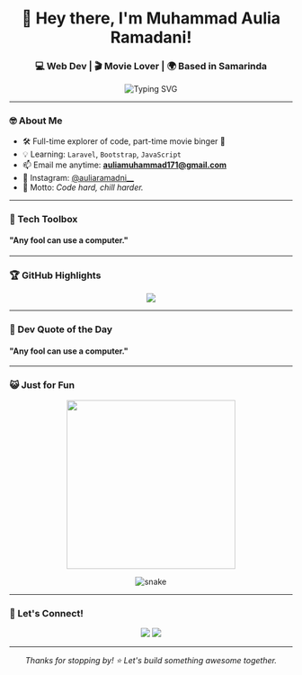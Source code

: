 <h1 align="center">👋 Hey there, I'm Muhammad Aulia Ramadani!</h1>
<h3 align="center">💻 Web Dev | 🎬 Movie Lover | 🌍 Based in Samarinda</h3>

<p align="center">
  <img src="https://readme-typing-svg.demolab.com?font=Fira+Code&duration=3000&pause=1000&center=true&width=435&lines=Welcome+to+my+GitHub!;Frontend+%F0%9F%92%BB+and+Backend+%F0%9F%94%8C+Dev;Always+learning+Laravel+and+JS!" alt="Typing SVG" />
</p>

---

### 🤓 About Me
- 🛠️ Full-time explorer of code, part-time movie binger 🍿  
- 💡 Learning: `Laravel`, `Bootstrap`, `JavaScript`  
- 📫 Email me anytime: **auliamuhammad171@gmail.com**  
- 📸 Instagram: [@auliaramadni__](https://instagram.com/auliaramadni__)  
- 🎯 Motto: *Code hard, chill harder.*

---

### 🧰 Tech Toolbox
<p align="center">
  <h4>"Any fool can use a computer."</h4>
</p>

---

### 🏆 GitHub Highlights
<p align="center">
  <img src="https://github-profile-trophy.vercel.app/?username=muhammadauliaramadani&theme=dracula&row=1&margin-w=10" />
</p>

---

### 💬 Dev Quote of the Day
<p align="center">
  <h4>"Any fool can use a computer."</h4>
</p>

---

### 😺 Just for Fun
<p align="center">
  <img src="https://media.giphy.com/media/qgQUggAC3Pfv687qPC/giphy.gif" width="300" />
</p>

<p align="center">
  <img src="https://github.com/muhammadauliaramadani/muhammadauliaramadani/raw/output/github-contribution-grid-snake.svg" alt="snake" />
</p>

---

### 🔗 Let's Connect!
<p align="center">
  <a href="mailto:auliamuhammad171@gmail.com"><img src="https://img.shields.io/badge/Gmail-D14836?style=for-the-badge&logo=gmail&logoColor=white" /></a>
  <a href="https://instagram.com/auliaramadni__"><img src="https://img.shields.io/badge/Instagram-E4405F?style=for-the-badge&logo=instagram&logoColor=white" /></a>
</p>

---

<p align="center"><i>Thanks for stopping by! ⭐ Let's build something awesome together.</i></p>
